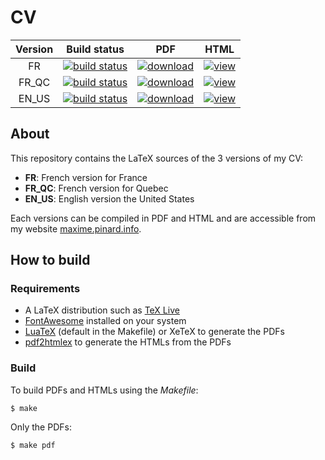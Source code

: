 # CV

| Version | Build status | PDF   | HTML  |
| :-----: | :----------: | :---: | :---: |
| FR      | [![build status](https://travis-ci.org/pinam45/CV.svg?branch=master)](https://travis-ci.org/pinam45/CV) | [![download](https://img.shields.io/badge/pdf-download-informational.svg)](https://static.pinard.info/CV/MPinard_CV_FR.pdf) | [![view](https://img.shields.io/badge/html-view-informational.svg)](https://static.pinard.info/CV/MPinard_CV_FR.html) |
| FR_QC   | [![build status](https://travis-ci.org/pinam45/CV.svg?branch=master)](https://travis-ci.org/pinam45/CV) | [![download](https://img.shields.io/badge/pdf-download-informational.svg)](https://static.pinard.info/CV/MPinard_CV_FR_QC.pdf) | [![view](https://img.shields.io/badge/html-view-informational.svg)](https://static.pinard.info/CV/MPinard_CV_FR_QC.html) |
| EN_US   | [![build status](https://travis-ci.org/pinam45/CV.svg?branch=master)](https://travis-ci.org/pinam45/CV) | [![download](https://img.shields.io/badge/pdf-download-informational.svg)](https://static.pinard.info/CV/MPinard_CV_EN_US.pdf) | [![view](https://img.shields.io/badge/html-view-informational.svg)](https://static.pinard.info/CV/MPinard_CV_EN_US.html) |

## About

This repository contains the LaTeX sources of the 3 versions of my CV:
- **FR**: French version for France
- **FR_QC**: French version for Quebec
- **EN_US**: English version the United States

Each versions can be compiled in PDF and HTML and are accessible from my website [maxime.pinard.info](http://maxime.pinard.info/CV).

## How to build

### Requirements

- A LaTeX distribution such as [TeX Live](http://tug.org/texlive)
- [FontAwesome](http://fontawesome.io/) installed on your system
- [LuaTeX](http://www.luatex.org/) (default in the Makefile) or XeTeX to generate the PDFs
- [pdf2htmlex](https://github.com/coolwanglu/pdf2htmlEX) to generate the HTMLs from the PDFs

### Build

To build PDFs and HTMLs using the *Makefile*:

```
$ make
```

Only the PDFs:

```
$ make pdf
```
